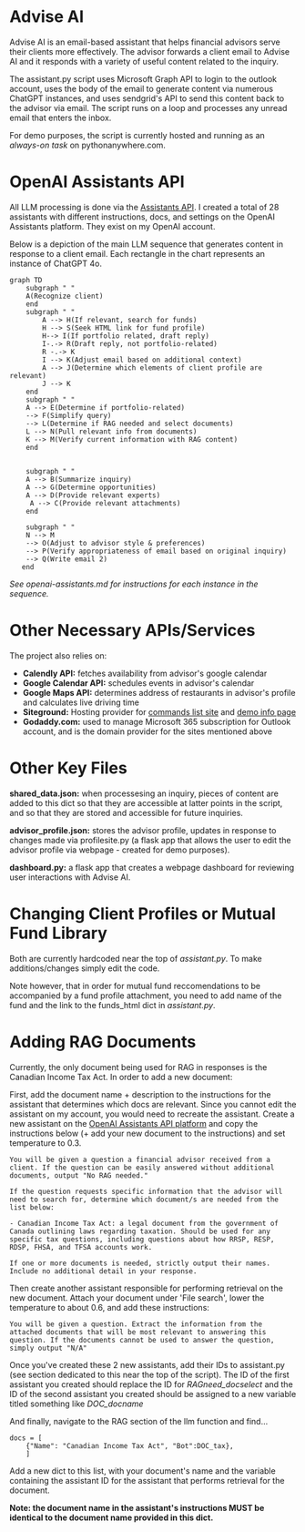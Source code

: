 # Advise AI
Advise AI is an email-based assistant that helps financial advisors serve their clients more effectively. The advisor forwards a client email to Advise AI and it responds with a variety of useful content related to the inquiry.

The assistant.py script uses Microsoft Graph API to login to the outlook account, uses the body of the email to generate content via numerous ChatGPT instances, and uses sendgrid's API to send this content back to the advisor via email. The script runs on a loop and processes any unread email that enters the inbox.

For demo purposes, the script is currently hosted and running as an *always-on task* on pythonanywhere.com.

# OpenAI Assistants API

All LLM processing is done via the [Assistants API](https://platform.openai.com/docs/assistants/overview). I created a total of 28 assistants with different instructions, docs, and settings on the OpenAI Assistants platform. They exist on my OpenAI account.

Below is a depiction of the main LLM sequence that generates content in response to a client email. Each rectangle in the chart represents an instance of ChatGPT 4o.

```mermaid
graph TD
    subgraph " "
    A(Recognize client)
    end
    subgraph " "
        A --> H(If relevant, search for funds)
        H --> S(Seek HTML link for fund profile)
        H--> I(If portfolio related, draft reply)
        I-.-> R(Draft reply, not portfolio-related)
        R -.-> K
        I --> K(Adjust email based on additional context)
        A --> J(Determine which elements of client profile are relevant)
        J --> K
    end
    subgraph " "
    A --> E(Determine if portfolio-related)
    --> F(Simplify query)
    --> L(Determine if RAG needed and select documents)
    L --> N(Pull relevant info from documents)
    K --> M(Verify current information with RAG content)
    end

   
    subgraph " "
    A --> B(Summarize inquiry)
    A --> G(Determine opportunities)
    A --> D(Provide relevant experts)
     A --> C(Provide relevant attachments)
    end

    subgraph " "
    N --> M
    --> O(Adjust to advisor style & preferences)
    --> P(Verify appropriateness of email based on original inquiry)
    --> Q(Write email 2)
   end
```

*See openai-assistants.md for instructions for each instance in the sequence.*

# Other Necessary APIs/Services

The project also relies on:
- **Calendly API:** fetches availability from advisor's google calendar
- **Google Calendar API:** schedules events in advisor's calendar
- **Google Maps API:** determines address of restaurants in advisor's profile and calculates live driving time
- **Siteground:** Hosting provider for [commands list site](https://wealth-ai.xyz/commands-list/) and [demo info page](https://wealth-ai.xyz/info/)
- **Godaddy.com:** used to manage Microsoft 365 subscription for Outlook account, and is the domain provider for the sites mentioned above

# Other Key Files

**shared_data.json:** when processesing an inquiry, pieces of content are added to this dict so that they are accessible at latter points in the script, and so that they are stored and accessible for future inquiries.

**advisor_profile.json:** stores the advisor profile, updates in response to changes made via profilesite.py (a flask app that allows the user to edit the advisor profile via webpage - created for demo purposes).

**dashboard.py:** a flask app that creates a webpage dashboard for reviewing user interactions with Advise AI.

# Changing Client Profiles or Mutual Fund Library
Both are currently hardcoded near the top of *assistant.py*. To make additions/changes simply edit the code.

Note however, that in order for mutual fund reccomendations to be accompanied by a fund profile attachment, you need to add name of the fund and the link to the funds_html dict in *assistant.py*.

# Adding RAG Documents

Currently, the only document being used for RAG in responses is the Canadian Income Tax Act. In order to add a new document:

First, add the document name + description to the instructions for the assistant that determines which docs are relevant. Since you cannot edit the assistant on my account, you would need to recreate the assistant. Create a new assistant on the [OpenAI Assistants API platform](https://platform.openai.com/assistants) and copy the instructions below (+ add your new document to the instructions) and set temperature to 0.3.
```
You will be given a question a financial advisor received from a client. If the question can be easily answered without additional documents, output "No RAG needed." 

If the question requests specific information that the advisor will need to search for, determine which document/s are needed from the list below:

- Canadian Income Tax Act: a legal document from the government of Canada outlining laws regarding taxation. Should be used for any specific tax questions, including questions about how RRSP, RESP, RDSP, FHSA, and TFSA accounts work.

If one or more documents is needed, strictly output their names. Include no additional detail in your response.
```

Then create another assistant responsible for performing retrieval on the new document. Attach your document under 'File search', lower the temperature to about 0.6, and add these instructions:

```
You will be given a question. Extract the information from the attached documents that will be most relevant to answering this question. If the documents cannot be used to answer the question, simply output "N/A"
```

Once you've created these 2 new assistants, add their IDs to assistant.py (see section dedicated to this near the top of the script). The ID of the first assistant you created should replace the ID for *RAGneed_docselect* and the ID of the second assistant you created should be assigned to a new variable titled something like *DOC_docname*

And finally, navigate to the RAG section of the llm function and find...
```
docs = [
    {"Name": "Canadian Income Tax Act", "Bot":DOC_tax},
    ]
```

Add a new dict to this list, with your document's name and the variable containing the assistant ID for the assistant that performs retrieval for the document.

**Note: the document name in the assistant's instructions MUST be identical to the document name provided in this dict.**
